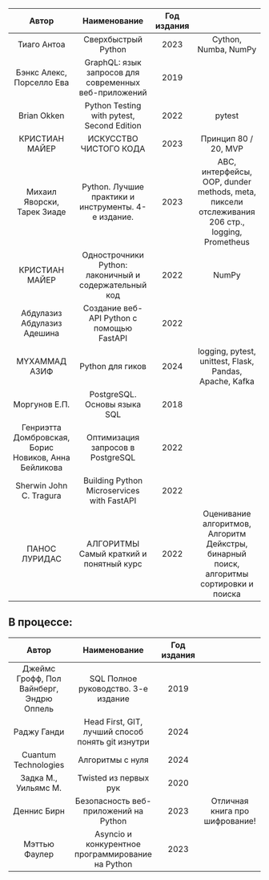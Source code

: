 |                        Автор                         |                     Наименование                      | Год издания |                                                                                                |
|:----------------------------------------------------:|:-----------------------------------------------------:|:-----------:|:----------------------------------------------------------------------------------------------:|
|                     Тиаго Антоа                      |                  Сверхбыстрый Python                  |    2023     |                                      Cython, Numba, NumPy                                      |
|              Бэнкс Алекс, Порселло Ева               | GraphQL: язык запросов для современных веб-приложений |    2019     |                                                                                                |
|                     Brian Okken                      |      Python Testing with pytest, Second Edition       |    2022     |                                             pytest                                             |
|                    КРИСТИАН МАЙЕР                    |                ИСКУССТВО ЧИСТОГО КОДА                 |    2023     |                                      Принцип 80 / 20, MVP                                      |
|             Михаил Яворски, Тарек Зиаде              |  Python. Лучшие практики и инструменты. 4-е издание.  |    2023     | ABC, интерфейсы, OOP, dunder methods, meta, пиксели отслеживания 206 стр., logging, Prometheus |
|                    КРИСТИАН МАЙЕР                    | Однострочники Python: лаконичный и содержательный код |    2022     |                                             NumPy                                              |
|             Абдулазиз Абдулазиз Адешина              |       Создание веб-API Python с помощью FastAPI       |    2022     |                                                                                                |
|                    MYXAMMAД АЗИФ                     |                   Python для гиков                    |    2024     |                    logging, pytest, unittest, Flask, Pandas, Apache, Kafka                     |
|                    Моргунов Е.П.                     |             PostgreSQL. Основы языка SQL              |    2018     |                                                                                                |
| Генриэтта Домбровская, Борис Новиков, Анна Бейликова |           Оптимизация запросов в PostgreSQL           |    2022     |                                                                                                |
|               Sherwin John C. Tragura                |      Building Python Microservices with FastAPI       |    2022     |                                                                                                |
|                    ПАНОС ЛУРИДАС                     |        АЛГОРИТМЫ Самый краткий и понятный курс        |    2022     |    Оценивание алгоритмов, Алгоритм Дейкстры, бинарный поиск, алгоритмы сортировки и поиска     |

## В процессе:

|                  Автор                   |                   Наименование                    | Год издания |                                                          |
|:----------------------------------------:|:-------------------------------------------------:|:-----------:|:--------------------------------------------------------:|
| Джеймс Грофф, Пол Вайнберг, Эндрю Оппель |        SQL Полное руководство. 3-е издание        |    2019     |                                                          |
|               Раджу Ганди                | Head First, GIT, лучший способ понять git изнутри |    2024     |                                                          |
|           Cuantum Technologies           |                 Алгоритмы с нуля                  |    2024     |                                                          |
|           Задка М., Уильямс М.           |               Twisted из первых рук               |    2020     |                                                          |
|               Деннис Бирн                |       Безопасность веб-приложений на Python       |    2023     |              Отличная книга про шифрование!              |
|              Мэттью Фаулер               | Asyncio и конкурентное программирование на Python |    2023     |                                                          |

 